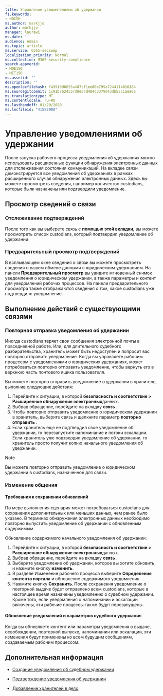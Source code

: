 ```yaml
---
title: Управление уведомлениями об удержании
f1.keywords:
- NOCSH
ms.author: markjjo
author: markjjo
manager: laurawi
ms.date: ''
audience: Admin
ms.topic: article
ms.service: O365-seccomp
localization_priority: Normal
ms.collection: M365-security-compliance
search.appverid:
- MOE150
- MET150
ms.assetid: ''
description: ''
ms.openlocfilehash: f43510d0055a487cf1ee00e799a7244114016384
ms.sourcegitcommit: 1c91b7b24537d0e54d484c3379043db53c1aea65
ms.translationtype: MT
ms.contentlocale: ru-RU
ms.lasthandoff: 01/29/2020
ms.locfileid: "41582908"
---
```

# <a name="manage-hold-notifications"></a>Управление уведомлениями об удержании

После запуска рабочего процесса уведомления об удержаниях можно использовать расширенные функции обнаружения электронных данных для отслеживания состояния коммуникаций. На вкладке связи демонстрируется все уведомления об удержаниях в рамках расширенного случая обнаружения электронных данных. Здесь вы можете просмотреть сведения, например количество custodians, которые были назначены или подтвердили уведомление.

## <a name="view-communication-details"></a>Просмотр сведений о связи

### <a name="track-acknowledgements"></a>Отслеживание подтверждений

После того как вы выберете связь с **помощью этой вкладки**, вы можете просмотреть список custodians, который подтвердил уведомление об удержании. 

### <a name="preview-acknowledgements"></a>Предварительный просмотр подтверждений

В всплывающем окне сведения о связи вы можете просмотреть сведения о вашем обмене данными с юридическим удержанием. На панели **Предварительный просмотр** вы увидите мгновенный снимок уведомления о юридическом удержании, а также параметры и контент для уведомлений рабочих процессов. На панели предварительного просмотра также отображаются сведения о том, какое custodians уже подтвердило уведомление.

## <a name="taking-action-on-existing-communications"></a>Выполнение действий с существующими связями

### <a name="re-send-a-hold-notice"></a>Повторная отправка уведомления об удержании

Иногда custodians теряет свои сообщения электронной почты в повседневной работе. Или, для длительного судебного разбирательства, хранитель может быть недоступен и попросит вас повторно отправить уведомление. Когда вы управляете рабочим процессом с уведомлениями о юридических удержаниях, может потребоваться повторно отправить уведомление, чтобы вернуть его в верхнюю часть почтового ящика пользователя.

Вы можете повторно отправить уведомление о удержании в хранитель, выполнив следующие действия:
1. Перейдите к ситуации, в которой **безопасность и соответствие > Расширенное обнаружение электронных**данных.
2. Выбрав обращение, перейдите на вкладку **связь** .
3. Чтобы повторно отправить уведомление о юридическом удержании в хранитель, выберите связь и щелкните параметр **повторно отправить** .
4. Если хранитель еще не подтвердил свое уведомление об удержании, то перезапустите напоминание и потоки эскалации. Если хранитель уже подтвердил уведомление об удержании, то хранитель просто получит копию начального уведомления об удержании.

> [!NOTE]
> Вы можете повторно отправить уведомление о юридическом удержании в custodians, назначенное для связи. 

### <a name="edit-a-communication"></a>Изменение общения

#### <a name="update-preservation-requirements"></a>Требования к сохранении обновлений
  
По мере выполнения сценария может потребоваться custodians для сохранения дополнительных или меньших данных, чем ранее было указано. В терминах обнаружения электронных данных необходимо повторно выпустить уведомление об удержании с обновленным содержимым.

Обновление содержимого начального уведомления об удержании:

1. Перейдите к ситуации, в которой **безопасность и соответствие > Расширенное обнаружение электронных**данных.
2. Выбрав обращение, перейдите на вкладку **связь** .
3. Выберите уведомление об удержании, которое вы хотите обновить, и нажмите кнопку **изменить**.
4. В разделе Изменение рабочего процесса выберите **Определение контента портала** и обновление содержимого уведомления. 
5. Нажмите кнопку **Сохранить**. После сохранения уведомление о повторной выдаче будет отправлено всем custodians, которые в настоящее время назначены уведомлению о судебном удержании. Кроме того, если уведомления о напоминании и эскалации включены, эти рабочие процессы также будут перезапущены. 


#### <a name="update-legal-hold-notifications-and-settings"></a>Обновление уведомлений и параметров судебного удержания

Когда вы обновляете контент или параметры уведомления о выдаче, освобождении, повторной выпуске, напоминании или эскалации, эти изменения будут применены ко всем будущим сообщениям, создаваемым рабочим процессом.

## <a name="related-information"></a>Дополнительная информация 

- [Создание уведомления об судебном удержании](create-hold-notification.md)
    
- [Подтверждение уведомления об удержании](acknowledge-hold-notification.md)
    
- [Добавление хранителей в дело](add-custodians-to-case.md)